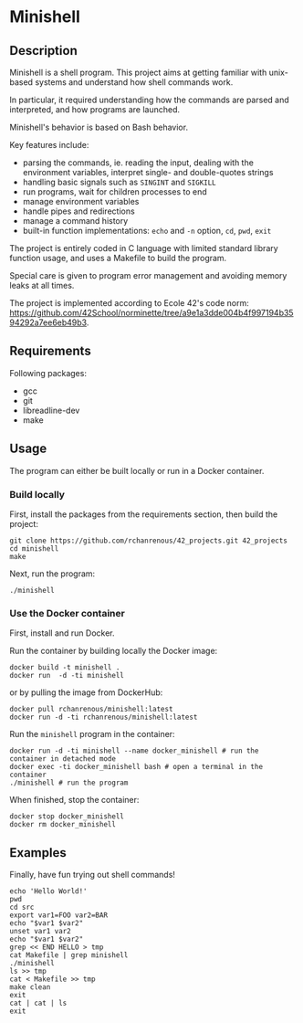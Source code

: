 # Minishell

## Description

Minishell is a shell program. This project aims at getting familiar with unix-based systems and understand how shell commands work.

In particular, it required understanding how the commands are parsed and interpreted, and how programs are launched.

Minishell's behavior is based on Bash behavior.

Key features include:
- parsing the commands, ie. reading the input, dealing with the environment variables, interpret single- and double-quotes strings
- handling basic signals such as `SINGINT` and `SIGKILL`
- run programs, wait for children processes to end
- manage environment variables
- handle pipes and redirections
- manage a command history
- built-in function implementations: `echo` and `-n` option, `cd`, `pwd`, `exit`  

The project is entirely coded in C language with limited standard library function usage, and uses a Makefile to build the program.

Special care is given to program error management and avoiding memory leaks at all times.

The project is implemented according to Ecole 42's code norm: https://github.com/42School/norminette/tree/a9e1a3dde004b4f997194b3594292a7ee6eb49b3.

## Requirements

Following packages:
- gcc
- git
- libreadline-dev
- make

## Usage

The program can either be built locally or run in a Docker container.

### Build locally

First, install the packages from the requirements section, then build the project:
```
git clone https://github.com/rchanrenous/42_projects.git 42_projects
cd minishell
make
```

Next, run the program:
```
./minishell
```

### Use the Docker container

First, install and run Docker.

Run the container by building locally the Docker image:
```
docker build -t minishell .
docker run  -d -ti minishell
```
or by pulling the image from DockerHub:
```
docker pull rchanrenous/minishell:latest
docker run -d -ti rchanrenous/minishell:latest
```
Run the `minishell` program in the container:
```
docker run -d -ti minishell --name docker_minishell # run the container in detached mode
docker exec -ti docker_minishell bash # open a terminal in the container
./minishell # run the program
```

When finished, stop the container:
```
docker stop docker_minishell
docker rm docker_minishell
```

## Examples

Finally, have fun trying out shell commands!
```
echo 'Hello World!'
pwd
cd src
export var1=FOO var2=BAR
echo "$var1 $var2"
unset var1 var2
echo "$var1 $var2"
grep << END HELLO > tmp
cat Makefile | grep minishell
./minishell
ls >> tmp
cat < Makefile >> tmp
make clean
exit
cat | cat | ls
exit
```

